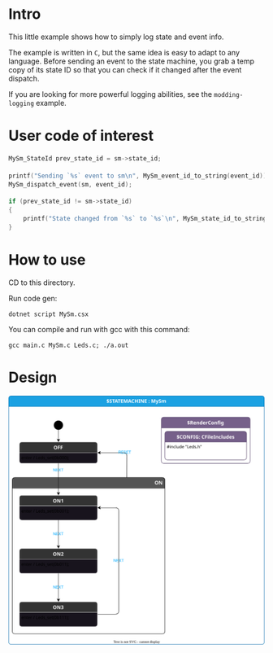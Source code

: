 # Intro
This little example shows how to simply log state and event info.

The example is written in `C`, but the same idea is easy to adapt to any language.
Before sending an event to the state machine, you grab a temp copy of its state ID
so that you can check if it changed after the event dispatch.

If you are looking for more powerful logging abilities, see the `modding-logging` example.

# User code of interest
```c
MySm_StateId prev_state_id = sm->state_id;

printf("Sending `%s` event to sm\n", MySm_event_id_to_string(event_id));
MySm_dispatch_event(sm, event_id);

if (prev_state_id != sm->state_id)
{
    printf("State changed from `%s` to `%s`\n", MySm_state_id_to_string(prev_state_id), MySm_state_id_to_string(sm->state_id));
}
```

# How to use
CD to this directory.

Run code gen:
```
dotnet script MySm.csx
```

You can compile and run with gcc with this command:
```
gcc main.c MySm.c Leds.c; ./a.out
```

# Design
![](./MySm.drawio.svg)
